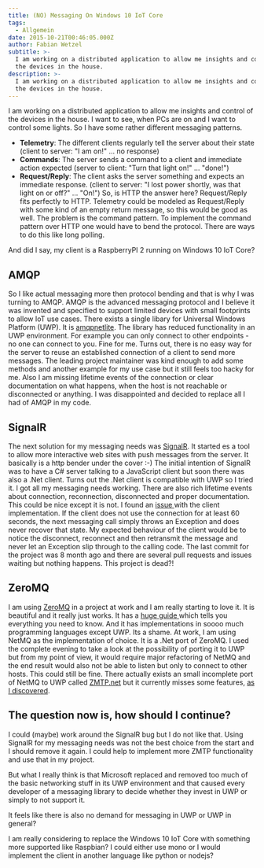 ```yaml
---
title: (NO) Messaging On Windows 10 IoT Core
tags:
  - Allgemein
date: 2015-10-21T00:46:05.000Z
author: Fabian Wetzel
subtitle: >-
  I am working on a distributed application to allow me insights and control of
  the devices in the house.
description: >-
  I am working on a distributed application to allow me insights and control of
  the devices in the house.
---
```


I am working on a distributed application to allow me insights and control of the devices in the house. I want to see, when PCs are on and I want to control some lights. So I have some rather different messaging patterns.

*   **Telemetry**: The different clients regularly tell the server about their state (client to server: "I am on!" ... no response)
*   **Commands**: The server sends a command to a client and immediate action expected (server to client: "Turn that light on!" ... "done!")
*   **Request/Reply**: The client asks the server something and expects an immediate response. (client to server: "I lost power shortly, was that light on or off?" ... "On!")
So, is HTTP the answer here? Request/Reply fits perfectly to HTTP. Telemetry could be modeled as Request/Reply with some kind of an empty return message, so this would be good as well. The problem is the command pattern. To implement the command pattern over HTTP one would have to bend the protocol. There are ways to do this like long polling.

And did I say, my client is a RaspberryPI 2 running on Windows 10 IoT Core?

## AMQP

So I like actual messaging more then protocol bending and that is why I was turning to AMQP. AMQP is the advanced messaging protocol and I believe it was invented and specified to support limited devices with small footprints to allow IoT use cases. There exists a single libary for Universal Windows Platform (UWP). It is [amqpnetlite](https://github.com/Azure/amqpnetlite). The library has reduced functionality in an UWP environment. For example you can only connect to other endpoints - no one can connect to you. Fine for me. Turns out, there is no easy way for the server to reuse an established connection of a client to send more messages. The leading project maintainer was kind enough to add some methods and another example for my use case but it still feels too hacky for me. Also I am missing lifetime events of the connection or clear documentation on what happens, when the host is not reachable or disconnected or anything. I was disappointed and decided to replace all I had of AMQP in my code.

## SignalR

The next solution for my messaging needs was [SignalR](https://github.com/SignalR/SignalR). It started es a tool to allow more interactive web sites with push messages from the server. It basically is a http bender under the cover :-) The initial intention of SignalR was to have a C# server talking to a JavaScript client but soon there was also a .Net client. Turns out the .Net client is compatible with UWP so I tried it. I got all my messaging needs working. There are also rich lifetime events about connection, reconnection, disconnected and proper documentation. This could be nice except it is not. I found an [issue ](https://github.com/SignalR/SignalR/issues/3576)with the client implementation. If the client does not use the connection for at least 60 seconds, the next messaging call simply throws an Exception and does never recover that state. My expected behaviour of the client would be to notice the disconnect, reconnect and then retransmit the message and never let an Exception slip through to the calling code. The last commit for the project was 8 month ago and there are several pull requests and issues waiting but nothing happens. This project is dead?!

## ZeroMQ

I am using [ZeroMQ](http://zeromq.org/) in a project at work and I am really starting to love it. It is beautiful and it really just works. It has a [huge guide ](http://zguide.zeromq.org/)which tells you everything you need to know. And it has implementations in soooo much programming languages except UWP. Its a shame. At work, I am using NetMQ as the implementation of choice. It is a .Net port of ZeroMQ. I used the complete evening to take a look at the possibility of porting it to UWP but from my point of view, it would require major refactoring of NetMQ and the end result would also not be able to listen but only to connect to other hosts. This could still be fine. There actually exists an small incomplete port of NetMQ to UWP called [ZMTP.net](https://github.com/somdoron/zmtp.net) but it currently misses some features, [as I discovered](https://github.com/zeromq/netmq/issues/105#issuecomment-149706723).

## The question now is, how should I continue?

I could (maybe) work around the SignalR bug but I do not like that. Using SignalR for my messaging needs was not the best choice from the start and I should remove it again. I could help to implement more ZMTP functionality and use that in my project.

But what I really think is that Microsoft replaced and removed too much of the basic networking stuff in its UWP environment and that caused every developer of a messaging library to decide whether they invest in UWP or simply to not support it.

It feels like there is also no demand for messaging in UWP or UWP in general?

I am really considering to replace the Windows 10 IoT Core with something more supported like Raspbian? I could either use mono or I would implement the client in another language like python or nodejs?


